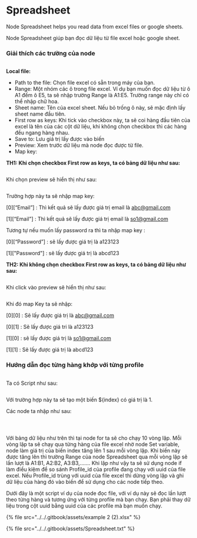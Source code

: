 # Spreadsheet

Node Spreadsheet helps you read data from excel files or google sheets.

Node Spreadsheet giúp bạn đọc dữ liệu từ file excel hoặc google sheet.

### Giải thích các trường của node

<figure><img src="../../.gitbook/assets/image (14) (1) (1) (1) (1).png" alt=""><figcaption></figcaption></figure>

**Local file:**&#x20;

* Path to the file: Chọn file excel có sẵn trong máy của bạn.
* Range: Một nhóm các ô trong file excel. Ví dụ bạn muốn đọc dữ liệu từ ô A1 đếm ô E5, ta sẽ nhập trường Range là A1:E5. Trường range này chỉ có thể nhập chữ hoa.
* Sheet name: Tên của excel sheet. Nếu bỏ trống ô này, sẽ mặc định lấy sheet name đầu tiên.
* First row as keys: Khi tick vào checkbox này, ta sẽ coi hàng đầu tiên của excel là tên của các cột dữ liệu, khi không chọn checkbox thì các hàng đều ngang hàng nhau.
* Save to: Lưu giá trị lấy được vào biến
* Preview: Xem trước dữ liệu mà node đọc được từ file.
* Map key:&#x20;

&#x20;             **TH1: Khi chọn checkbox First row as keys, ta có bảng dữ liệu như sau:**&#x20;

<figure><img src="../../.gitbook/assets/image (16) (1) (1) (1) (1).png" alt=""><figcaption></figcaption></figure>

&#x20;        Khi chọn preview sẽ hiển thị như sau:

<figure><img src="../../.gitbook/assets/image (17) (1) (1) (1).png" alt=""><figcaption></figcaption></figure>

Trường hợp này ta sẽ nhập map key:

&#x20;          \[0]\[“Email”]  : Thì kết quả sẽ lấy được giá trị email là abc@gmail.com

&#x20;          \[1]\[“Email”]  : Thì kết quả sẽ lấy được giá trị email là so1@gmail.com

Tương tự nếu muốn lấy password ra thì ta nhập map key :

&#x20;          \[0]\[“Password”]  : sẽ lấy được giá trị là a123123

&#x20;          \[1]\["Password"]  : sẽ lấy được giá trị là abcd123

&#x20;**TH2: Khi không chọn checkbox First row as keys, ta có bảng dữ liệu như sau:**&#x20;

<figure><img src="../../.gitbook/assets/image (18) (1) (1) (1).png" alt=""><figcaption></figcaption></figure>

Khi click vào preview sẽ hiển thị như sau:

<figure><img src="../../.gitbook/assets/image (19) (1) (1) (1).png" alt=""><figcaption></figcaption></figure>

&#x20;    Khi đó map Key ta sẽ nhập:

&#x20;                \[0]\[0]  : Sẽ lấy được giá trị là abc@gmail.com

&#x20;                \[0]\[1] : Sẽ lấy được giá tri là a123123

&#x20;                \[1]\[0]  : sẽ lấy được giá trị là so1@gmail.com

&#x20;                \[1]\[1]  : Sẽ lấy được giá trị là abcd123



### Hướng dẫn đọc từng hàng khớp với từng profile

<figure><img src="../../.gitbook/assets/image (34) (1).png" alt=""><figcaption></figcaption></figure>

Ta có Script như sau:

<figure><img src="../../.gitbook/assets/image (33) (1).png" alt=""><figcaption></figcaption></figure>

Với trường hợp này ta sẽ tạo một biến ${index} có giá trị là 1.&#x20;

Các node ta nhập như sau:&#x20;

<figure><img src="../../.gitbook/assets/image (35) (1).png" alt=""><figcaption></figcaption></figure>

<figure><img src="../../.gitbook/assets/image (36) (1).png" alt=""><figcaption></figcaption></figure>

<figure><img src="../../.gitbook/assets/image (37) (1).png" alt=""><figcaption></figcaption></figure>

Với bảng dữ liệu như trên thì tại node for ta sẽ cho chạy 10 vòng lặp. Mỗi vòng lặp ta sẽ chạy qua từng hàng của file excel nhờ node Set variable, node làm giá trị của biến index tăng lên 1 sau mỗi vòng lặp. Khi biến này được tăng lên thì trường Range của node Spreadsheet qua mỗi vòng lặp sẽ lần lượt là A1:B1, A2:B2, A3:B3,....... Khi lặp như vậy ta sẽ sử dụng node if làm điều kiệm để so sánh Profile\_id của profile đang chạy với uuid của file excel. Nếu Profile\_id trùng với uuid của file excel thì dừng vòng lặp và ghi dữ liệu của hàng đó vào biến để sử dụng cho các node tiếp theo.

Dưới đây là một script ví dụ của node đọc file, với ví dụ này sẽ đọc lần lượt theo từng hàng và tương ứng với từng profile mà bạn chạy. Bạn phải thay dữ liệu trong cột uuid bằng uuid của các profile mà bạn muốn chạy.

{% file src="../../.gitbook/assets/example 2 (2).xlsx" %}

{% file src="../../.gitbook/assets/Spreadsheet.txt" %}
